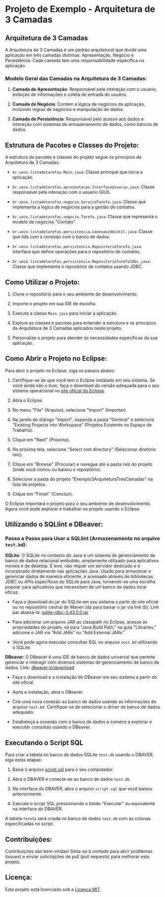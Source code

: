 # Projeto de Exemplo - Arquitetura de 3 Camadas

## Arquitetura de 3 Camadas

A Arquitetura de 3 Camadas é um padrão arquitetural que divide uma aplicação em três camadas distintas: Apresentação, Negócio e Persistência. Cada camada tem uma responsabilidade específica na aplicação.

### Modelo Geral das Camadas na Arquitetura de 3 Camadas:

1. **Camada de Apresentação**: Responsável pela interação com o usuário, exibição de informações e coleta de entrada do usuário.

2. **Camada de Negócio**: Contém a lógica de negócios da aplicação, incluindo regras de negócios e manipulação de dados.

3. **Camada de Persistência**: Responsável pelo acesso aos dados e interação com sistemas de armazenamento de dados, como bancos de dados.

## Estrutura de Pacotes e Classes do Projeto:

A estrutura de pacotes e classes do projeto segue os princípios da Arquitetura de 3 Camadas:

- `br.uece.listadetarefas.Main.java`: Classe principal que inicia a aplicação.

- `br.uece.listadetarefas.apresentacao.InterfaceUsuario.java`: Classe responsável pela interação com o usuário (GUI).

- `br.uece.listadetarefas.negocio.ServicoTarefa.java`: Classe que implementa a lógica de negócios para a gestão de contatos.

- `br.uece.listadetarefas.negocio.Tarefa.java`: Classe que representa o modelo de negócios "Contato".

- `br.uece.listadetarefas.persistencia.ConexaoJdbcUtil.java`: Classe que lida com a conexão com o banco de dados.

- `br.uece.listadetarefas.persistencia.RepositorioTarefa.java`: Interface que define operações para o repositório de contatos.

- `br.uece.listadetarefas.persistencia.RepositorioTarefaJdbc.java`: Classe que implementa o repositório de contatos usando JDBC.

## Como Utilizar o Projeto:

1. Clone o repositório para o seu ambiente de desenvolvimento.

2. Importe o projeto em sua IDE de escolha.

3. Execute a classe `Main.java` para iniciar a aplicação.

4. Explore as classes e pacotes para entender a estrutura e os princípios da Arquitetura de 3 Camadas aplicados neste projeto.

5. Personalize o projeto para atender às necessidades específicas da sua aplicação.

## Como Abrir o Projeto no Eclipse:

Para abrir o projeto no Eclipse, siga os passos abaixo:

1. Certifique-se de que você tem o Eclipse instalado em seu sistema. Se você ainda não o tiver, faça o download da versão adequada para o seu sistema operacional no [site oficial do Eclipse](https://www.eclipse.org/downloads/).

2. Abra o Eclipse.

3. No menu "File" (Arquivo), selecione "Import" (Importar).

4. Na janela de diálogo "Import", expanda a pasta "General" e selecione "Existing Projects into Workspace" (Projetos Existente no Espaço de Trabalho).

5. Clique em "Next" (Próximo).

6. Na próxima tela, selecione "Select root directory" (Selecionar diretório raiz).

7. Clique em "Browse" (Procurar) e navegue até a pasta raiz do projeto (onde você clonou ou baixou o repositório).

8. Selecione a pasta do projeto "Exemplo3ArquiteturaTresCamadas" na lista de projetos.

9. Clique em "Finish" (Concluir).

O Eclipse importará o projeto para o seu ambiente de desenvolvimento. Agora você pode explorar e trabalhar no projeto usando o Eclipse.


## Utilizando o SQLlint e DBeaver:

### Passo a Passo para Usar o SQLlint (Armazenamento no arquivo `test.bd`):

**SQLite**: O SQLite no contexto do Java é um sistema de gerenciamento de banco de dados relacional embutido, amplamente utilizado para aplicativos móveis e de desktop. É leve, não requer um servidor dedicado e é incorporado diretamente nas aplicações Java. Usado para armazenar e gerenciar dados de maneira eficiente, é acessado através de bibliotecas JDBC ou APIs específicas do SQLite para Java, tornando-se uma escolha popular para aplicativos que necessitam de um banco de dados local eficaz.

   - Faça o download do jar do SQLite em seu sistema a partir do site oficial ou no repositório central do Maven (dá para baixar o jar via link tb). Link par abaixá-la: [sqlite-jdbc-3.43.0.0.jar](https://repo1.maven.org/maven2/org/xerial/sqlite-jdbc/3.43.0.0/sqlite-jdbc-3.43.0.0.jar)

   - Para adicionar um arquivo JAR ao classpath no Eclipse, acesse as propriedades do projeto, vá para "Java Build Path," na guia "Libraries," adicione o JAR via "Add JARs" ou "Add External JARs."

   - Você pode agora executar consultas SQL no arquivo `test.bd` utilizando o SQLite.

**DBeaver**: O DBeaver é uma IDE de banco de dados universal que permite gerenciar e interagir com diversos sistemas de gerenciamento de banco de dados. LInk: [dbeaver.io/download](https://dbeaver.io/download)

   - Faça o download e a instalação do DBeaver em seu sistema a partir do site oficial.

   - Após a instalação, abra o DBeaver.

   - Crie uma nova conexão ao banco de dados usando as informações do arquivo `test.bd`. Certifique-se de selecionar o driver de banco de dados adequado.

   - Estabeleça a conexão com o banco de dados  e comece a explorar e executar consultas usando o DBeaver.
     

## Executando o Script SQL

Para criar a tabela no banco de dados SQLite `test.db` usando o DBAVER, siga estas etapas:

1. Baixe o arquivo [script.sql](https://github.com/UeceComp-2022/Exemplos_PCC/blob/main/Exemplo3ArquieturaTresCamadas/script.sql) para o seu computador.

2. Abra o DBAVER e conecte-se ao banco de dados `test.db`.

3. Na interface do DBAVER, abra o arquivo `script.sql` que você baixou anteriormente.

4. Execute o script SQL pressionando o botão "Executar" ou equivalente na interface do DBAVER.

A tabela `Tarefa` será criada no banco de dados `test.db` com as colunas especificadas no script.


## Contribuições:

Contribuições são bem-vindas! Sinta-se à vontade para abrir problemas (issues) e enviar solicitações de pull (pull requests) para melhorar este projeto.

## Licença:

Este projeto está licenciado sob a [Licença MIT](LICENSE).

